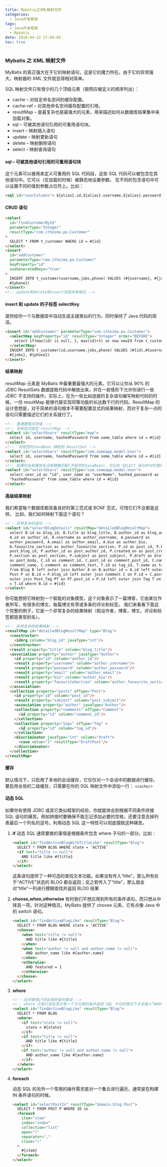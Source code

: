 ```yaml
---
title: Mybatis之XML映射文件
categories:
  - Java开发框架
tags:
  - Java开发框架
  - Mybatis
date: 2018-04-22 17:04:03
toc: true
---
```


### Mybatis 之 XML 映射文件

MyBatis 的真正强大在于它的映射语句，这是它的魔力所在。由于它的异常强大，映射器的 XML 文件就显得相对简单。

SQL 映射文件只有很少的几个顶级元素（按照应被定义的顺序列出）：

- cache – 对给定命名空间的缓存配置。
- cache-ref – 对其他命名空间缓存配置的引用。
- resultMap – 是最复杂也是最强大的元素，用来描述如何从数据库结果集中来加载对象。
- sql – 可被其他语句引用的可重用语句块。
- insert – 映射插入语句
- update – 映射更新语句
- delete – 映射删除语句
- select – 映射查询语句

#### sql – 可被其他语句引用的可重用语句块

这个元素可以被用来定义可重用的 SQL 代码段，这些 SQL 代码可以被包含在其他语句中。它可以（在加载的时候）被静态地设置参数。 在不同的包含语句中可以设置不同的值到参数占位符上。比如：

```html
<sql id="userColumns"> ${alias}.id,${alias}.username,${alias}.password </sql>
```

#### CRUD 语句

```html
<select
  id="findCustomerById"
  parameterType="Integer"
  resultType="com.itheima.po.Customer"
>
  SELECT * FROM t_customer WHERE id = #{id}
</select>
<insert
  id="addCustomer"
  parameterType="com.itheima.po.Customer"
  keyProperty="id"
  useGeneratedKeys="true"
>
  INSERT INTO t_customer(username,jobs,phone) VALUES (#{username}, #{jobs},
  #{phone})
</insert>
<!-- update和delete和insert实现非常接近 -->
```

#### insert 和 update 的子标签 selectKey

提供给你一个与数据库中自动生成主键类似的行为，同时保持了 Java 代码的简洁。

```html
<insert id="addCustomer" parameterType="com.itheima.po.Customer">
  <selectKey keyProperty="id" resultType="Integer" order="BEFORE">
    select if(max(id) is null, 1, max(id)+1) as new newId from t_customer
  </selectKey>
  INSERT INTO t_customer(id,username,jobs,phone) VALUES (#{id},#{username},
  #{jobs}, #{phone})
</insert>
```

#### 结果映射

resultMap 元素是 MyBatis 中最重要最强大的元素。它可以让你从 90% 的 JDBC ResultSets 数据提取代码中解放出来，并在一些情形下允许你进行一些 JDBC 不支持的操作。实际上，在为一些比如连接的复杂语句编写映射代码的时候，一份 resultMap 能够代替实现同等功能的长达数千行的代码。ResultMap 的设计思想是，对于简单的语句根本不需要配置显式的结果映射，而对于复杂一点的语句只需要描述它们的关系就行了。

```html
<!-- 普通键值对存储 -->
<!-- 没有显式指定 resultMap -->
<select id="selectUsers" resultType="map">
  select id, username, hashedPassword from some_table where id = #{id}
</select>
<!--  将规范的JavaBean 映射到 ResultSet -->
<select id="selectUsers" resultType="com.someapp.model.User">
  select id, username, hashedPassword from some_table where id = #{id}
</select>
<!-- 如果列名和属性名没有精确匹配(不规范的JavaBean)，可以在 SELECT 语句中对列使用别名 -->
<select id="selectUsers" resultType="com.someapp.model.User">
  select user_id as "id", user_name as "userName", hashed_password as
  "hashedPassword" from some_table where id = #{id}
</select>
```

#### 高级结果映射

我们希望每个数据库都具备良好的第三范式或 BCNF 范式，可惜它们不总都是这样。
比如，我们如何映射下面这个语句？

```html
<!-- 非常复杂的语句 -->
<select id="selectBlogDetails" resultMap="detailedBlogResultMap">
  select B.id as blog_id, B.title as blog_title, B.author_id as blog_author_id,
  A.id as author_id, A.username as author_username, A.password as
  author_password, A.email as author_email, A.bio as author_bio,
  A.favourite_section as author_favourite_section, P.id as post_id, P.blog_id as
  post_blog_id, P.author_id as post_author_id, P.created_on as post_created_on,
  P.section as post_section, P.subject as post_subject, P.draft as draft, P.body
  as post_body, C.id as comment_id, C.post_id as comment_post_id, C.name as
  comment_name, C.comment as comment_text, T.id as tag_id, T.name as tag_name
  from Blog B left outer join Author A on B.author_id = A.id left outer join
  Post P on B.id = P.blog_id left outer join Comment C on P.id = C.post_id left
  outer join Post_Tag PT on PT.post_id = P.id left outer join Tag T on PT.tag_id
  = T.id where B.id = #{id}
</select>
```

你可能想把它映射到一个智能的对象模型，这个对象表示了一篇博客，它由某位作者所写，有很多的博文，每篇博文有零或多条的评论和标签。 我们来看看下面这个完整的例子，它是一个非常复杂的结果映射（假设作者，博客，博文，评论和标签都是类型别名）。

```html
<!-- 非常复杂的结果映射 -->
<resultMap id="detailedBlogResultMap" type="Blog">
  <constructor>
    <idArg column="blog_id" javaType="int"/>
  </constructor>
  <result property="title" column="blog_title"/>
  <association property="author" javaType="Author">
    <id property="id" column="author_id"/>
    <result property="username" column="author_username"/>
    <result property="password" column="author_password"/>
    <result property="email" column="author_email"/>
    <result property="bio" column="author_bio"/>
    <result property="favouriteSection" column="author_favourite_section"/>
  </association>
  <collection property="posts" ofType="Post">
    <id property="id" column="post_id"/>
    <result property="subject" column="post_subject"/>
    <association property="author" javaType="Author"/>
    <collection property="comments" ofType="Comment">
      <id property="id" column="comment_id"/>
    </collection>
    <collection property="tags" ofType="Tag" >
      <id property="id" column="tag_id"/>
    </collection>
    <discriminator javaType="int" column="draft">
      <case value="1" resultType="DraftPost"/>
    </discriminator>
  </collection>
</resultMap>
```

#### 缓存

默认情况下，只启用了本地的会话缓存，它仅仅对一个会话中的数据进行缓存。 要启用全局的二级缓存，只需要在你的 SQL 映射文件中添加一行：
`<cache/>`

#### 动态 SQL

如果你有使用 JDBC 或其它类似框架的经验，你就能体会到根据不同条件拼接 SQL 语句的痛苦。例如拼接时要确保不能忘记添加必要的空格，还要注意去掉列表最后一个列名的逗号。利用动态 SQL 这一特性可以彻底摆脱这种痛苦。

1. **if**
   动态 SQL 通常要做的事情是根据条件包含 where 子句的一部分。比如：

    ```html
    <select id="findActiveBlogWithTitleLike" resultType="Blog">
      SELECT * FROM BLOG WHERE state = ‘ACTIVE’
      <if test="title != null">
        AND title like #{title}
      </if>
    </select>
    ```

    这条语句提供了一种可选的查找文本功能。如果没有传入“title”，那么所有处于“ACTIVE”状态的 BLOG 都会返回；反之若传入了“title”，那么就会对“title”一列进行模糊查找并返回 BLOG 结果

2. **choose,when,otherwise**
   有时我们不想应用到所有的条件语句，而只想从中择其一项。针对这种情况，MyBatis 提供了 choose 元素，它有点像 Java 中的 switch 语句。

    ```html
    <select id="findActiveBlogLike" resultType="Blog">
      SELECT * FROM BLOG WHERE state = ‘ACTIVE’
      <choose>
        <when test="title != null">
          AND title like #{title}
        </when>
        <when test="author != null and author.name != null">
          AND author_name like #{author.name}
        </when>
        <otherwise>
          AND featured = 1
        </otherwise>
      </choose>
    </select>
    ```

3. **where**

    ```html
    <!-- 应对使用if时出现的语句错误 -->
    <!-- where 元素只会在至少有一个子元素的条件返回 SQL 子句的情况下才去插入“WHERE”子句。 -->
    <select id="findActiveBlogLike" resultType="Blog">
      SELECT * FROM BLOG
      <where>
        <if test="state != null">
          state = #{state}
        </if>
        <if test="title != null">
          AND title like #{title}
        </if>
        <if test="author != null and author.name != null">
          AND author_name like #{author.name}
        </if>
      </where>
    </select>
    ```

4. **foreach**

   动态 SQL 的另外一个常用的操作需求是对一个集合进行遍历，通常是在构建 IN 条件语句的时候。

    ```html
    <select id="selectPostIn" resultType="domain.blog.Post">
      SELECT * FROM POST P WHERE ID in
      <foreach
        item="item"
        index="index"
        collection="list"
        open="("
        separator=","
        close=")"
      >
        #{item}
      </foreach>
    </select>
    ```
